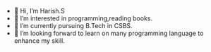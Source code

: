 - 👋 Hi, I’m Harish.S
- 👀 I’m interested in programming,reading books.
- 🌱 I’m currently pursuing B.Tech in CSBS.
- 💞️ I’m looking forward to learn on many programming language to enhance my skill.

<!---
harish2001gs/harish2001gs is a ✨ special ✨ repository because its `README.md` (this file) appears on your GitHub profile.
You can click the Preview link to take a look at your changes.
--->

